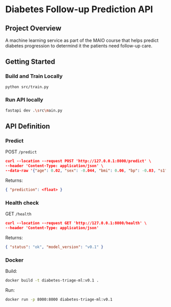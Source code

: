 # Diabetes Follow-up Prediction API
## Project Overview
A machine learning service as part of the MAIO course that helps predict diabetes progression to determind it the patients need follow-up care.

## Getting Started
### Build and Train Locally
```bash
python src/train.py
```

### Run API locally
```bash
fastapi dev .\src\main.py
```

## API Definition
### Predict
POST `/predict`

```json
curl --location --request POST 'http://127.0.0.1:8000/predict' \
--header 'Content-Type: application/json' \
--data-raw '{"age": 0.02, "sex": -0.044, "bmi": 0.06, "bp": -0.03, "s1": -0.02, "s2": 0.03, "s3": -0.02, "s4": 0.02, "s5": 0.02, "s6": -0.001}'
```

Returns:

```json
{ "prediction": <float> }
```

### Health check

GET `/health`

```json
curl --location --request GET 'http://127.0.0.1:8000/health' \
--header 'Content-Type: application/json'
```

Returns:

```json
{ "status": "ok", "model_version": "v0.1" }
```

### Docker

Build:

```bash
docker build -t diabetes-triage-ml:v0.1 .
```

Run:

```bash
docker run -p 8000:8000 diabetes-triage-ml:v0.1
```